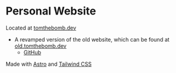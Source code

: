 
# Personal Website

Located at [tomthebomb.dev](https://tomthebomb.dev)

- A revamped version of the old website, which can be found at [old.tomthebomb.dev](https://old.tomthebomb.dev)
    - [GitHub](https://github.com/Tom-the-Bomb/old-tomthebomb.dev)

Made with [Astro](https://astro.build) and [Tailwind CSS](https://tailwindcss.com)

